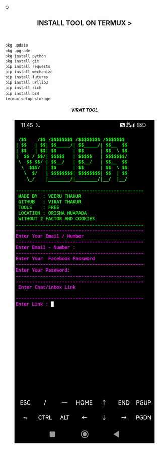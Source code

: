 Q<h2 align="center">INSTALL TOOL ON TERMUX > </h2><br>
 
```python
pkg update 
pkg upgrade
pkg install python
pkg install git
pip install requests
pip install mechanize
pip install futures
pip install urllib3
pip install rich
pip install bs4
termux-setup-storage
```
<h5 align="center"><b>VIRAT TOOL</b></h5>
<p align="center"><img src="https://github.com/Veerthakur444/Facebook-/blob/main/Screenshot_2024-05-12-11-45-10-937_com.termux.jpg">

